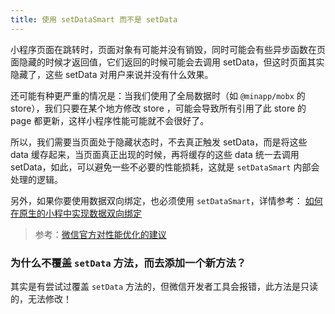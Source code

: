 ```yaml
---
title: 使用 setDataSmart 而不是 setData
---
```


小程序页面在跳转时，页面对象有可能并没有销毁，同时可能会有些异步函数在页面隐藏的时候才返回值，它们返回的时候可能会去调用 setData，但这时页面其实隐藏了，这些 setData 对用户来说并没有什么效果。

还可能有种更严重的情况是：当我们使用了全局数据时（如 `@minapp/mobx` 的 store），我们只要在某个地方修改 store ，可能会导致所有引用了此 store 的 page 都更新，这样小程序性能可能就不会很好了。

所以，我们需要当页面处于隐藏状态时，不去真正触发 setData，而是将这些 data 缓存起来，当页面真正出现的时候，再将缓存的这些 data 统一去调用 setData，如此，可以避免一些不必要的性能损耗，这就是 `setDataSmart` 内部会处理的逻辑。

另外，如果你要使用数据双向绑定，也必须使用 `setDataSmart`，详情参考： [如何在原生的小程中实现数据双向绑定](./doc-how-to-realize-two-way-data-bind.md)



> 参考：[微信官方对性能优化的建议](https://mp.weixin.qq.com/debug/wxadoc/dev/framework/performance/tips.html#%E5%B8%B8%E8%A7%81%E7%9A%84-setdata-%E6%93%8D%E4%BD%9C%E9%94%99%E8%AF%AF)



### 为什么不覆盖 `setData` 方法，而去添加一个新方法？

其实是有尝试过覆盖 `setData` 方法的，但微信开发者工具会报错，此方法是只读的，无法修改！
